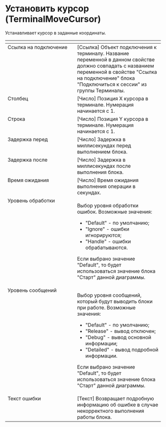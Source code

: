 # Установить курсор (TerminalMoveCursor)

Устанавливает курсор в заданные координаты.

<table data-header-hidden><thead><tr><th width="249" valign="top"></th><th width="302" valign="top"></th></tr></thead><tbody><tr><td valign="top">Ссылка на подключение</td><td valign="top">[Ссылка] Объект подключения к терминалу. Название переменной в данном свойстве должно совпадать с названием переменной в свойстве "Ссылка на подключение" блока "Подключиться к сессии" из группы Терминалы.</td></tr><tr><td valign="top">Столбец</td><td valign="top">[Число] Позиция X курсора в терминале. Нумерация начинается с 1.</td></tr><tr><td valign="top">Строка</td><td valign="top">[Число] Позиция Y курсора в терминале. Нумерация начинается с 1.</td></tr><tr><td valign="top">Задержка перед</td><td valign="top">[Число] Задержка в миллисекундах перед выполнением блока.</td></tr><tr><td valign="top">Задержка после</td><td valign="top">[Число] Задержка в миллисекундах после выполнения блока.</td></tr><tr><td valign="top">Время ожидания</td><td valign="top">[Число] Время ожидания выполнения операции в секундах.</td></tr><tr><td valign="top">Уровень обработки</td><td valign="top"><p>Выбор уровня обработки ошибок. Возможные значения: </p><ul><li>"Default" - по умолчанию; </li><li>"Ignore" - ошибки игнорируются; </li><li>"Handle" - ошибки обрабатываются. </li></ul><p>Если выбрано значение "Default", то будет использоваться значение блока "Старт" данной диаграммы.</p></td></tr><tr><td valign="top">Уровень сообщений</td><td valign="top"><p>Выбор уровня сообщений, который будут выводить блоки при работе. Возможные значения: </p><ul><li>"Default" - по умолчанию; </li><li>"Release" - вывод отключен; </li><li>"Debug" - вывод основной информации; </li><li>"Detailed" - вывод подробной информации. </li></ul><p>Если выбрано значение "Default", то будет использоваться значение блока "Старт" данной диаграммы.</p></td></tr><tr><td valign="top">Текст ошибки</td><td valign="top">[Текст] Возвращает подробную информацию об ошибке в случае некорректного выполнения работы блока.</td></tr></tbody></table>
